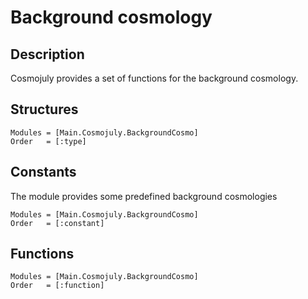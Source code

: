 # Background cosmology

## Description

Cosmojuly provides a set of functions for the background cosmology.


## Structures

```@autodocs
Modules = [Main.Cosmojuly.BackgroundCosmo]
Order   = [:type]
```

## Constants

The module provides some predefined background cosmologies

```@autodocs
Modules = [Main.Cosmojuly.BackgroundCosmo]
Order   = [:constant]
```

## Functions

```@autodocs
Modules = [Main.Cosmojuly.BackgroundCosmo]
Order   = [:function]
```